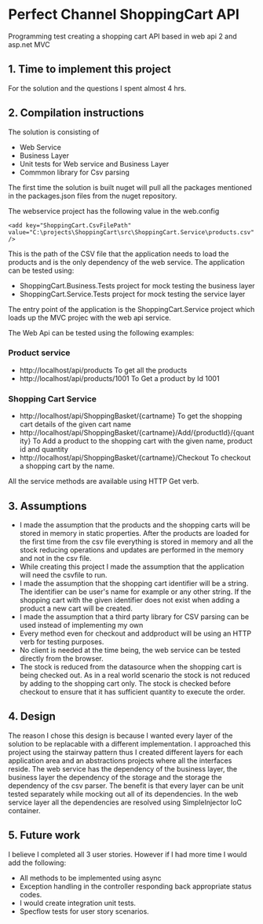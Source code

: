 # Perfect Channel ShoppingCart API
Programming test creating a shopping cart API based in web api 2 and asp.net MVC

## 1. Time to implement this project
For the solution and the questions I spent almost 4 hrs.

## 2. Compilation instructions
The solution is consisting of
* Web Service
* Business Layer
* Unit tests for Web service and Business Layer
* Commmon library for Csv parsing

The first time the solution is built nuget will pull all the packages mentioned in the packages.json files from the nuget
repository.

The webservice project has the following value in the web.config
```
<add key="ShoppingCart.CsvFilePath" value="C:\projects\ShoppingCart\src\ShoppingCart.Service\products.csv" />
```
This is the path of the CSV file that the application needs to load the products and is the only dependency of the 
web service.
The application can be tested using:
* ShoppingCart.Business.Tests project for mock testing the business layer
* ShoppingCart.Service.Tests project for mock testing the service layer

The entry point of the application is the ShoppingCart.Service project which loads up the MVC projec with the web api service.

The Web Api can be tested using the following examples:
### Product service
* http://localhost/api/products To get all the products
* http://localhost/api/products/1001 To Get a product by Id 1001

### Shopping Cart Service
* http://localhost/api/ShoppingBasket/{cartname} To get the shopping cart details of the given cart name
* http://localhost/api/ShoppingBasket/{cartname}/Add/{productId}/{quantity} To Add a product to the shopping cart with the given name, product id and quantity
* http://localhost/api/ShoppingBasket/{cartname}/Checkout To checkout a shopping cart by the name.

All the service methods are available using HTTP Get verb.

## 3. Assumptions
* I made the assumption that the products and the shopping carts will be stored in memory in static properties. After the products are
loaded for the first time from the csv file everything is stored in memory and all the stock reducing operations and updates are performed in the memory and not in the csv file.
* While creating this project I made the assumption that the application will need the csvfile to run.
* I made the assumption that the shopping cart identifier will be a string. The identifier can be user's name for example or any other string. If the shopping cart with the given identifier does not exist when adding a product a new cart will be created.
* I made the assumption that a third party library for CSV parsing can be used instead of implementing my own
* Every method even for checkout and addproduct will be using an HTTP verb for testing purposes.
* No client is needed at the time being, the web service can be tested directly from the browser.
* The stock is reduced from the datasource when the shopping cart is being checked out. As in a real world scenario the stock is not reduced by adding to the shopping cart only. The stock is checked before checkout to ensure that it has sufficient quantity to execute the order.

## 4. Design
The reason I chose this design is because I wanted every layer of the solution to be replacable with a different implementation.
I approached this project using the stairway pattern thus I created different layers for each application area and an abstractions projects where all the interfaces reside.
The web service has the dependency of the business layer, the business layer the dependency of the storage and the storage
the dependency of the csv parser.
The benefit is that every layer can be unit tested separately while mocking out all of its dependencies.
In the web service layer all the dependencies are resolved using SimpleInjector IoC container.

## 5. Future work
I believe I completed all 3 user stories. However if I had more time I would add the following:
* All methods to be implemented using async
* Exception handling in the controller responding back appropriate status codes.
* I would create integration unit tests.
* Specflow tests for user story scenarios.
